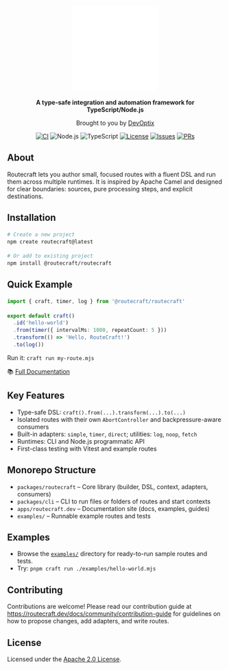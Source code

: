<div align="center">

  <img src="./routecraft.svg" alt="Routecraft Logo" width="200" />

  <p><strong>A type-safe integration and automation framework for TypeScript/Node.js</strong></p>
  <p>Brought to you by <a href="https://devoptix.nl">DevOptix</a></p>

  <a href="https://github.com/routecraftjs/routecraft/actions/workflows/ci.yml"><img alt="CI" src="https://github.com/routecraftjs/routecraft/actions/workflows/ci.yml/badge.svg"></a>
  <img alt="Node.js" src="https://img.shields.io/badge/Node.js-22%2B-3c873a?logo=node.js">
  <img alt="TypeScript" src="https://img.shields.io/badge/TypeScript-5.9%2B-3178c6?logo=typescript">
  <a href="./LICENSE"><img alt="License" src="https://img.shields.io/badge/License-Apache%202.0-blue"></a>
  <a href="https://github.com/routecraftjs/routecraft/issues"><img alt="Issues" src="https://img.shields.io/github/issues/routecraftjs/routecraft"></a>
  <a href="https://github.com/routecraftjs/routecraft/pulls"><img alt="PRs" src="https://img.shields.io/badge/PRs-welcome-brightgreen"></a>

</div>

## About

Routecraft lets you author small, focused routes with a fluent DSL and run them across multiple runtimes. It is inspired by Apache Camel and designed for clear boundaries: sources, pure processing steps, and explicit destinations.

## Installation

```bash
# Create a new project
npm create routecraft@latest

# Or add to existing project
npm install @routecraft/routecraft
```

## Quick Example

```ts
import { craft, timer, log } from '@routecraft/routecraft'

export default craft()
  .id('hello-world')
  .from(timer({ intervalMs: 1000, repeatCount: 5 }))
  .transform(() => 'Hello, RouteCraft!')
  .to(log())
```

Run it: `craft run my-route.mjs`

📚 [Full Documentation](https://routecraft.dev)

## Key Features

- Type-safe DSL: `craft().from(...).transform(...).to(...)`
- Isolated routes with their own `AbortController` and backpressure-aware consumers
- Built-in adapters: `simple`, `timer`, `direct`; utilities: `log`, `noop`, `fetch`
- Runtimes: CLI and Node.js programmatic API
- First-class testing with Vitest and example routes

## Monorepo Structure

- `packages/routecraft` – Core library (builder, DSL, context, adapters, consumers)
- `packages/cli` – CLI to run files or folders of routes and start contexts
- `apps/routecraft.dev` – Documentation site (docs, examples, guides)
- `examples/` – Runnable example routes and tests

## Examples

- Browse the [`examples/`](./examples) directory for ready-to-run sample routes and tests.
- Try: `pnpm craft run ./examples/hello-world.mjs`

## Contributing

Contributions are welcome! Please read our contribution guide at https://routecraft.dev/docs/community/contribution-guide for guidelines on how to propose changes, add adapters, and write routes.

## License

Licensed under the [Apache 2.0 License](./LICENSE).
